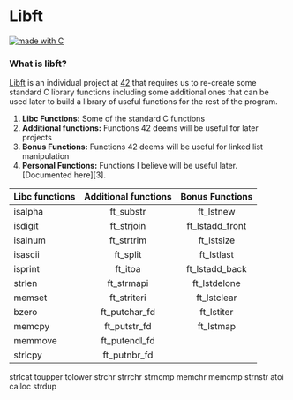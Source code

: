 # Libft

[![made with C](https://forthebadge.com/images/badges/made-with-c.svg)](https://forthebadge.com)

### What is libft?

[Libft][1] is an individual project at [42][2] that requires us to re-create some standard C library functions including some additional ones that can be used later to build a library of useful functions for the rest of the program.

1.  **Libc Functions:** Some of the standard C functions
2.  **Additional functions:** Functions 42 deems will be useful for later projects
3.  **Bonus Functions:** Functions 42 deems will be useful for linked list manipulation
4.  **Personal Functions:** Functions I believe will be useful later. [Documented here][3].

Libc functions | Additional functions | Bonus Functions
:----------- | :-----------: | :-----------:
isalpha		| ft_substr	| ft_lstnew
isdigit		| ft_strjoin | ft_lstadd_front
isalnum   | ft_strtrim | ft_lstsize
isascii   | ft_split | ft_lstlast
isprint   | ft_itoa | ft_lstadd_back
strlen    | ft_strmapi | ft_lstdelone
memset    | ft_striteri | ft_lstclear
bzero     | ft_putchar_fd | ft_lstiter
memcpy    | ft_putstr_fd | ft_lstmap
memmove   | ft_putendl_fd
strlcpy   | ft_putnbr_fd
strlcat
toupper
tolower
strchr
strrchr
strncmp
memchr
memcmp
strnstr
atoi
calloc
strdup

[1]: https://github.com/callmeferre/Libft/blob/master/en.subject.pdf "Libft PDF"
[2]:https://www.42madrid.com/en/ "42 Madrid"
